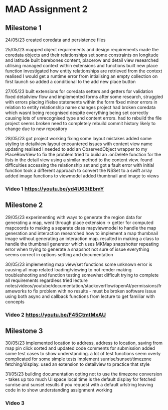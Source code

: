 
# MAD Assignment 2


## Milestone 1

24/05/23 
created coredata and persistence files

25/05/23 
mapped object requirements and design requirements
made the coredata objects and their relationships set some constraints on longitude and latitude
built barebones content, placerow and detail view 
researched utilising managed context within extensions and functions
built new place function
investigated how entity relationships are retrieved from the context
realised I would get a runtime error from intialising an empty collection on first launch so added a conditional to the add new place button

27/05/23
built extensions for coredata setters and getters for validation
fixed detailview flow and implemented forms after some research, struggled with errors placing if/else statements within the form
fixed minor errors in relation to entity relationship name changes
project had broken coredata which wasnt being recognised despite everything being set correctly causing lots of unrecognised type and content errors. had to rebuild the file
project seems broken need to completely rebuild commit history likely to change due to new repository

28/05/23
got project working fixing some layout mistakes
added some styling to detailview layout
encountered issues with content view name updating realised I needed to add an ObservedObject wrapper to my PlaceRowView to fix the problem
tried to build an .onDelete function for the lists in the detail view using a similar method to the content view.
found difficulties accessing the relationship set and got a fault error with initial function took a different approach to convert the NSSet to a swift array
added image functions to viewmodel
added thumbnail and image to views

### Video 1 https://youtu.be/yd4U63tEbmY

## Milestone 2

29/05/23
experimenting with ways to generate the region data for generating a map, went through place extension -> getter
for computed mapcoords to making a separate class mapviewmodel to handle the map generation and interaction
researched how to implement a map thumbnail image without generating an interaction map. resulted in making a class
to handle the thumbnail generator which uses MKMap snapshotter
repeating error when trying to generate a snapshot not sure of issue everything seems correct in options setting
and documentation

30/05/23
implementing map view/set functions
some unknown error is causing all map related loading/viewing to not render making troubleshooting and function testing 
somewhat difficult trying to complete all requirements regardless
tried lecture notes/videos/youtube/documentation/stackoverflow/openAI/permissions/frameworks to fix problem with no results - must be broken software issue
using both async and callback functions from lecture to  get familiar with concepts

### Video 2 https://youtu.be/F45CtmtMxAU

## Milestone 3

30/05/23
implemented location to address, address to location, saving from map pin click
sorted and updated code comments for submission
added some test cases to show understanding. a lot of test functions seem overly complicated for some simple tests
implement sunrise/sunset/timezone fetching/display. used an extension to detailview to practice that style

31/05/23
building documentation
opting not to use the timezone conversion - takes up too much UI space local time is the default display
for fetched sunrise and sunset results if you request with a default urlstring
leaving code in to show understanding
assignment working

### Video 3
